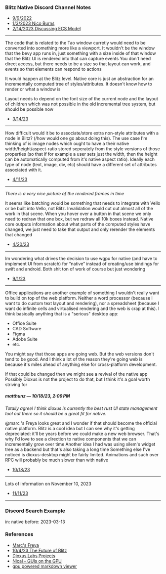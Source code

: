 
### Blitz Native Discord Channel Notes

- [9/9/2022](https://discord.com/channels/899851952891002890/954257659597553664/1017780518449852417)
- [1/3/2023 Nico Burns](https://discord.com/channels/899851952891002890/954257659597553664/1059881306487521310)
- [2/14/2023 Discussing ECS Model](https://discord.com/channels/899851952891002890/954257659597553664/1075190512669175828)

---

The code that is related to the Tao window curretly would need to be converted into something more like a viewport. It wouldn't be the window that the bevy app runs in, just something with a size inside of that window that the Blitz UI is rendered into that can capture events
You don't need direct access, but there needs to be a size so that layout can work, and events so that elements can respond to actions

It would happen at the Blitz level. Native core is just an abstraction for an incrementally computed tree of styles/attributes. It doesn't know how to render or what a window is

Layout needs to depend on the font size of the current node and the layout of children which was not possible in the old incremental tree system, but should be possible now

- [3/14/23](https://discord.com/channels/899851952891002890/954257659597553664/1085265677209833512)

---

How difficult would it be to associate/store extra non-style attributes with a node in Blitz?  (/how would one go about doing this). The use case I'm thinking of is image nodes which ought to have a their native width/height/aspect-ratio stored seperately from the style versions of those properties (so that if for example a user sets just the width, then the height can be automatically computed from it's native aspect ratio). Ideally each type of node (text, image, div, etc) should have a different set of attributes associated with it.

- [4/11/23](https://discord.com/channels/899851952891002890/954257659597553664/1095302598682234910)

---

*There is a very nice picture of the rendered frames in time*

It seems like batching would be something that needs to integrate with Vello or be built into Vello, not Blitz.  Invalidation would cut out almost all of the work in that scene. When you hover over a button in that scene we only need to redraw that one box, but we redraw all 10k boxes instead. Native core outputs information about what parts of the computed styles have changed, we just need to take that output and only rerender the elements that changed

- [4/20/23](https://discord.com/channels/899851952891002890/954257659597553664/1098675935974273034)

---

Im wondering what drives the decision to use wgpu for native (and have to implement UI from scratch) for “native” instead of creating/use bindings for swift and android. Both shit ton of work of course but just wondering

- [9/1/23](https://discord.com/channels/899851952891002890/954257659597553664/1147236487180599346)

---

Office applications are another example of something I wouldn't really want to build on top of the web platform. Neither a word processor (because I want to do custom text layout and rendering), nor a spreadsheet (because I want do infinite cells and virtualised rendering and the web is crap at this).
I think basically anything that is a "serious" desktop app:

- Office Suite
- CAD Software
- Figma
- Adobe Suite
- etc.

You might say that those apps are going web. But the web versions don't tend to be good. And I think a lot of the reason they're going web is because it's miles ahead of anything else for cross-platform development.

If that could be changed then we might see a revival of the native app
Possibly Dioxus is not the project to do that, but I think it's a goal worth striving for

##### matthunz — 10/18/23, 2:09 PM

*Totally agree! I think dioxus is currently the best rust UI state management tool out there so it should be a great fit for native.*

@marc 's Freya looks great and I wonder if that should become the official native platform. Blitz is a cool idea but I can see why it's getting depreciated: it'll be years before we could make a new web browser. That's why I'd love to see a direction to native components that we can incrementally grow over time
Another idea I had was using xilem's widget tree as a backend but that's also taking a long time
Something else I've noticed is dioxus-desktop might be fairly limited. Animations and such over RPC will probably be much slower than with native


- [10/18/23](https://discord.com/channels/899851952891002890/954257659597553664/1164306527314772079)

---

Lots of information on November 10, 2023

- [11/11/23](https://discord.com/channels/899851952891002890/954257659597553664/1172872457418440704)

---

### Discord Search Example

in: native before: 2023-03-13

### References

- [Marc's Freya](https://github.com/marc2332/freya)
- [10/4/23 The Future of Blitz](https://github.com/DioxusLabs/dioxus/discussions/1519)
- [Dioxus Labs Projects](https://github.com/orgs/DioxusLabs/projects?query=is%3Aopen)
- [Nical - GUIs on the GPU](https://nical.github.io/drafts/gui-gpu-notes.html)
- [gpu powered markdown viewer](https://github.com/Inlyne-Project/inlyne)
